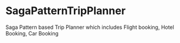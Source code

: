 # SagaPatternTripPlanner
Saga Pattern based Trip Planner which includes Flight booking, Hotel Booking, Car Booking
